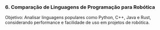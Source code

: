 ### 6. Comparação de Linguagens de Programação para Robótica
Objetivo: Analisar linguagens populares como Python, C++, Java e Rust, considerando performance
e facilidade de uso em projetos de robótica.